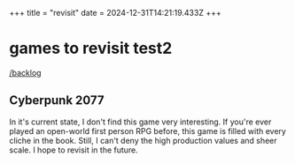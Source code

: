 +++
title = "revisit"
date = 2024-12-31T14:21:19.433Z
+++

# games to revisit test2

[/backlog](/backlog)

## Cyberpunk 2077
In it's current state, I don't find this game very interesting. If you're ever played an open-world first person RPG before, this game is filled with every cliche in the book. Still, I can't deny the high production values and sheer scale. I hope to revisit in the future.
